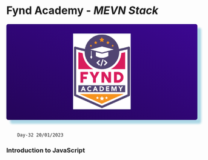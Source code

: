 # Fynd Academy - _MEVN Stack_

<center>

<div style="padding:25px 0 25px 0 ;background: linear-gradient(25deg, #000000, #5d0ce4);background-size: 400% 400%;color:#fff;border-radius:5px;box-shadow: 10px 10px 5px lightblue;">

<img style="background:transparent" src="../assets/6037ed523cde7f1958341705_logo-removebg-preview.png" height="200"/>


</div>
</center>
<br/>

        Day-32 20/01/2023


### Introduction to JavaScript 

